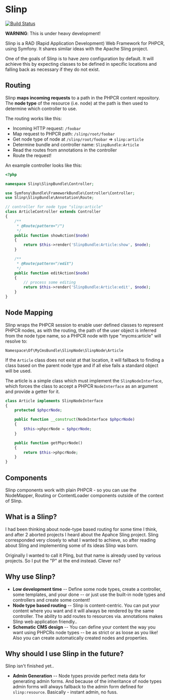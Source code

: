 # Slinp

[![Build
Status](https://travis-ci.org/dantleech/slinp.svg?branch=master)](https://travis-ci.org/dantleech/slinp)

**WARNING**: This is under heavy development!

Slinp is a RAD (Rapid Application Development) Web Framework for PHPCR, using Symfony. It
shares similar ideas with the Apache Sling project.

One of the goals of Slinp is to have *zero* configuration by default. It will achieve
this by expecting classes to be defined in specific locations and falling back
as necessary if they do not exist.

## Routing

Slinp **maps incoming requests** to a path in the PHPCR content repository.  The
**node type** of the resource (i.e. node) at the path is then used to determine
which controller to use.

The routing works like this:

- Incoming HTTP request: `/foobar`
- Map request to PHPCR path: `/slinp/root/foobar`
- Get node type of node at `/slinp/root/foobar` => `slinp:article`
- Determine bundle and controller name: `SlinpBundle:Article`
- Read the routes from annotations in the controller
- Route the request!

An example controller looks like this:

````php
<?php

namespace Slinp\SlinpBundle\Controller;

use Symfony\Bundle\FrameworkBundle\Controller\Controller;
use Slinp\SlinpBundle\Annotation\Route;

// controller for node type "slinp:article"
class ArticleController extends Controller
{
    /**
     * @Route(pattern="/")
     */
    public function showAction($node)
    {
        return $this->render('SlinpBundle:Article:show', $node);
    }

    /**
     * @Route(pattern="/edit")
     */
    public function editAction($node)
    {
        // process some editing
        return $this->render('SlinpBundle:Article:edit', $node);
    }
}
````

## Node Mapping

Slinp wraps the PHPCR session to enable user defined classes to represent
PHPCR nodes, as with the routing, the path of the user object is inferred from
the node type name, so a PHPCR node with type "mycms:article" will resolve to:

    Namespace\Of\MyCmsBundle\SlinpNode\SlinpNode\Article

If the `Article` class does not exist at that location, it will fallback to
finding a class based on the parent node type and if all else fails a standard
object will be used.

The article is a simple class which must implement the `SlinpNodeInterface`,
which forces the class to accept a PHPCR `NodeInterface` as an argument and
provide a getter for it.

````php
class Article implements SlinpNodeInterface
{
    protected $phpcrNode;

    public function __construct(NodeInterface $phpcrNode)
    {
        $this->phpcrNode = $phpcrNode;
    }

    public function getPhpcrNode() 
    {
        return $this->phpcrNode;
    }
}
````

## Components

Slinp components work with plain PHPCR - so you can use the NodeMapper,
Routing or ContentLoader components outside of the context of Slinp.

## What is a Slinp?

I had been thinking about node-type based routing for some time I think, and
after 2 aborted projects I heard about the Apahce Sling project. Sling
corresponded very closely to what I wanted to achieve, so after reading about
Sling and implementing some of its ideas Slinp was born.

Originally I wanted to call it Pling, but that name is already used by various 
projects. So I put the "P" at the end instead. Clever no?

## Why use Slinp?

- **Low development time** -- Define some node types, create a controller, some
  templates, and your done -- or just use the built-in node types and
  controllers and create some content!
- **Node type based routing** -- Slinp is content-centric. You can put your
  content where you want and it will always be rendered by the same
  controller. The ability to add routes to resources via. annotations makes
  Slinp web application friendly..
- **Schematic CMS design** -- You can define your content the way you want
  using PHPCRs node types -- be as strict or as loose as you like! Also you can
  create automatically created nodes and properties.

## Why should I use Slinp in the future?

Slinp isn't finished yet..

- **Admin Generation** -- Node types provide perfect meta data for generating
  admin forms. And because of the inheritance of node types admin forms will
  always fallback to the admin form defined for `slinp:resource`. Basically -
  instant admin, no fuss.
